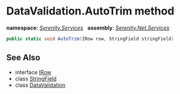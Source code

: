 # DataValidation.AutoTrim method
**namespace:** *[Serenity.Services](../../README.md#serenity.services-namespace)*   **assembly**: *[Serenity.Net.Services](../../README.md)*

```csharp
public static void AutoTrim(IRow row, StringField stringField)
```

## See Also

* interface [IRow](../Serenity.Net.Entity/../../Serenity.Data/IRow.md)
* class [StringField](../Serenity.Net.Entity/../../Serenity.Data/StringField.md)
* class [DataValidation](../DataValidation.md)